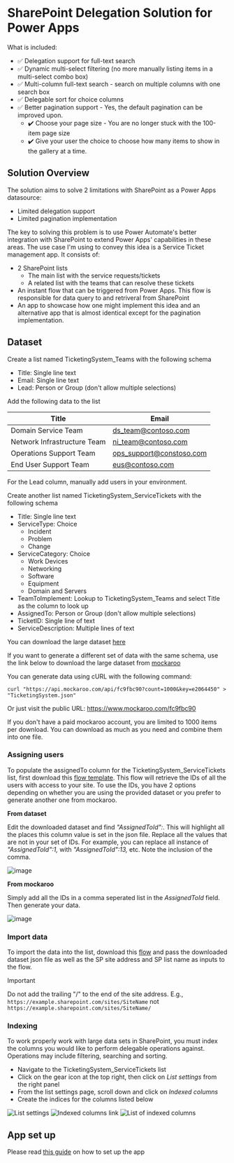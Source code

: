 # SharePoint Delegation Solution for Power Apps
What is included:
- ✅ Delegation support for full-text search
- ✅ Dynamic multi-select filtering (no more manually listing items in a multi-select combo box)
- ✅ Multi-column full-text search - search on multiple columns with one search box
- ✅ Delegable sort for choice columns
- ✅ Better pagination support - Yes, the default pagination can be improved upon.
  - ✔️ Choose your page size - You are no longer stuck with the 100-item page size
  - ✔️ Give your user the choice to choose how many items to show in the gallery at a time.
## Solution Overview
The solution aims to solve 2 limitations with SharePoint as a Power Apps datasource:
- Limited delegation support
- Limited pagination implementation

The key to solving this problem is to use Power Automate's better integration with SharePoint to extend Power Apps' capabilities in these areas.
The use case I'm using to convey this idea is a Service Ticket management app. It consists of:
- 2 SharePoint lists
  - The main list with the service requests/tickets
  - A related list with the teams that can resolve these tickets
- An instant flow that can be triggered from Power Apps. This flow is responsible for data query to and retriveral from SharePoint
- An app to showcase how one might implement this idea and an alternative app that is almost identical except for the pagination implementation.
 
## Dataset
Create a list named TicketingSystem_Teams with the following schema
- Title: Single line text
- Email: Single line text
- Lead: Person or Group (don't allow multiple selections)

Add the following data to the list

| Title | Email |
| ------------- | ------------- |
| Domain Service Team	| ds_team@contoso.com |
| Network Infrastructure Team | ni_team@contoso.com |
| Operations Support Team |	ops_support@constoso.com |
| End User Support Team |	eus@contoso.com |

For the Lead column, manually add users in your environment.

Create another list named TicketingSystem_ServiceTickets with the following schema
- Title: Single line text
- ServiceType: Choice
  - Incident
  - Problem
  - Change
- ServiceCategory: Choice
  - Work Devices
  - Networking
  - Software
  - Equipment
  - Domain and Servers
- TeamToImplement: Lookup to TicketingSystem_Teams and select Title as the column to look up
- AssignedTo: Person or Group (don't allow multiple selections)
- TicketID: Single line of text
- ServiceDescription: Multiple lines of text

You can download the large dataset [here](Dataset/TicketingSystem.json)

If you want to generate a different set of data with the same schema, use the link below to download the large dataset from [mockaroo](https://mockaroo.com/)

You can generate data using cURL with the following command:
```
curl "https://api.mockaroo.com/api/fc9fbc90?count=1000&key=e2064450" > "TicketingSystem.json"
```
Or just visit the public URL:
https://www.mockaroo.com/fc9fbc90

If you don't have a paid mockaroo account, you are limited to 1000 items per download.
You can download as much as you need and combine them into one file.

### Assigning users
To populate the assignedTo column for the TicketingSystem_ServiceTickets list, first download this [flow template](https://github.com/adedaporh/powerplatform/blob/main/Power%20Automate/GetSiteUsers_20230930110536.zip).
This flow will retrieve the IDs of all the users with access to your site. To use the IDs, you have 2 options depending on whether you are using the provided dataset or you prefer to generate another one from mockaroo.

**From dataset**

Edit the downloaded dataset and find *"AssignedToId":*. This will highlight all the places this column value is set in the json file. Replace all the values that are not in your set of IDs. For example, you can replace all instance of *"AssignedToId":1,* with *"AssignedToId":13,* etc. Note the inclusion of the comma.

![image](https://github.com/adedaporh/sp_delegation_solution/assets/33579016/10a7870b-ce7c-4070-b35d-edb83db7d98d)


**From mockaroo**

Simply add all the IDs in a comma seperated list in the *AssignedToId* field. Then generate your data.

![image](https://github.com/adedaporh/sp_delegation_solution/assets/33579016/47fd54c8-6c37-41c7-a8a4-e17178749f9b)


### Import data

To import the data into the list, download this [flow](https://github.com/adedaporh/powerplatform/blob/main/Power%20Automate/LoadDataPlus_20230921094630.zip) and pass the downloaded dataset json file as well as the SP site address and SP list name as inputs to the flow.
> [!IMPORTANT]
> Do not add the trailing "/" to the end of the site address. E.g., `https://example.sharepoint.com/sites/SiteName` not `https://example.sharepoint.com/sites/SiteName/`

### Indexing
To work properly work with large data sets in SharePoint, you must index the columns you would like to perform delegable operations against. Operations may include filtering, searching and sorting.
- Navigate to the TicketingSystem_ServiceTickets list
- Click on the gear icon at the top right, then click on *List settings* from the right panel
- From the list settings page, scroll down and click on *Indexed columns*
- Create the indices for the columns listed below

![List settings](https://github.com/adedaporh/sp_delegation_solution/assets/33579016/5a934d43-ec63-4198-98fb-46177b5298b7)
![Indexed columns link](https://github.com/adedaporh/sp_delegation_solution/assets/33579016/afa095ac-4097-4962-8ffb-4c458da2ad0f)
![List of indexed columns](https://github.com/adedaporh/sp_delegation_solution/assets/33579016/bc378fe1-f20e-4d7d-b17d-dc831c1485e7)

## App set up

Please read [this guide](Solution/README.md) on how to set up the app

